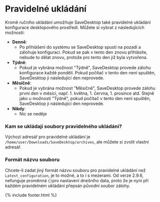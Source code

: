 # Pravidelné ukládání
Kromě ručního ukládání umožňuje SaveDesktop také pravidelné ukládání konfigurace desktopového prostředí. Můžete si vybrat z následujících možností:
- **Denně**: 
  - Po přihlášení do systému se SaveDesktop spustí na pozadí a zálohuje konfiguraci. Pokud se pak v tento den znovu přihlásíte, nebude to dělat znovu, protože pro tento den již byla vytvořena.
- **Týdně**:
  - Pokud je vybrána možnost "Týdně", SaveDesktop provede zálohu konfigurace každé pondělí. Pokud počítač v tento den není spuštěn, SaveDesktop ji následující den neprovede.
- **Měsíčně**:
  - Pokud je vybrána možnost "Měsíčně", SaveDesktop provede zálohu první den v měsíci, např. 1. května, 1. června, 1. prosince atd. Stejně jako u možnosti "Týdně", pokud počítač v tento den není spuštěn, SaveDesktop ji následující den neprovede.
- **Nikdy**:
  - Nic se neděje

### Kam se ukládají soubory pravidelného ukládání?
Výchozí adresář pro pravidelné ukládání je `/home/user/Downloads/SaveDesktop/archives`, ale můžete si zvolit vlastní adresář.

### Formát názvu souboru
Chcete-li zadat jiný formát názvu souboru pro pravidelné ukládání než `Latest_configuration`, je to možné, a to i s mezerami. Od verze 2.9.6, nefunguje proměnná `{}`pro nastavení dnešního data, proto že je nyní při každém pravidelném ukládání přepsán původní soubor zálohy.



{% include footer.html %}
